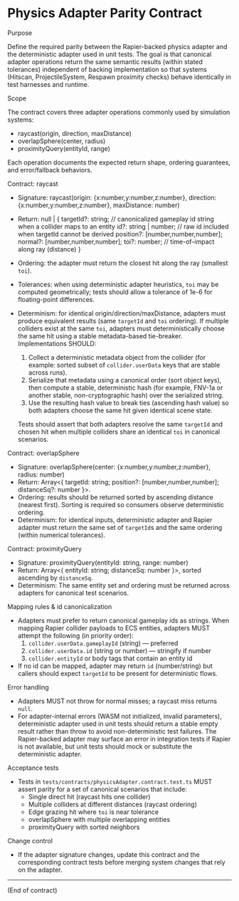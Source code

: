 # Physics Adapter Parity Contract

Purpose

Define the required parity between the Rapier-backed physics adapter and the deterministic
adapter used in unit tests. The goal is that canonical adapter operations return the same
semantic results (within stated tolerances) independent of backing implementation so that
systems (Hitscan, ProjectileSystem, Respawn proximity checks) behave identically in test
harnesses and runtime.

Scope

The contract covers three adapter operations commonly used by simulation systems:

- raycast(origin, direction, maxDistance)
- overlapSphere(center, radius)
- proximityQuery(entityId, range)

Each operation documents the expected return shape, ordering guarantees, and error/fallback
behaviors.

Contract: raycast

- Signature: raycast(origin: {x:number,y:number,z:number}, direction: {x:number,y:number,z:number}, maxDistance: number)
- Return: null | {
    targetId?: string;            // canonicalized gameplay id string when a collider maps to an entity
    id?: string | number;         // raw id included when targetId cannot be derived
    position?: [number,number,number];
    normal?: [number,number,number];
    toi?: number;                 // time-of-impact along ray (distance)
  }
- Ordering: the adapter must return the closest hit along the ray (smallest `toi`).
- Tolerances: when using deterministic adapter heuristics, `toi` may be computed geometrically;
  tests should allow a tolerance of 1e-6 for floating-point differences.
- Determinism: for identical origin/direction/maxDistance, adapters must produce equivalent
  results (same `targetId` and `toi` ordering). If multiple colliders exist at the same `toi`, adapters must deterministically choose
  the same hit using a stable metadata-based tie-breaker. Implementations SHOULD:

  1. Collect a deterministic metadata object from the collider (for example: sorted
     subset of `collider.userData` keys that are stable across runs).
  2. Serialize that metadata using a canonical order (sort object keys), then compute
     a stable, deterministic hash (for example, FNV-1a or another stable, non-cryptographic
     hash) over the serialized string.
  3. Use the resulting hash value to break ties (ascending hash value) so both adapters
     choose the same hit given identical scene state.

  Tests should assert that both adapters resolve the same `targetId` and chosen hit
  when multiple colliders share an identical `toi` in canonical scenarios.

Contract: overlapSphere

- Signature: overlapSphere(center: {x:number,y:number,z:number}, radius: number)
- Return: Array<{ targetId: string; position?: [number,number,number]; distanceSq?: number }>.
- Ordering: results should be returned sorted by ascending distance (nearest first). Sorting
  is required so consumers observe deterministic ordering.
- Determinism: for identical inputs, deterministic adapter and Rapier adapter must return the
  same set of `targetId`s and the same ordering (within numerical tolerances).

Contract: proximityQuery

- Signature: proximityQuery(entityId: string, range: number)
- Return: Array<{ entityId: string; distanceSq: number }>, sorted ascending by `distanceSq`.
- Determinism: The same entity set and ordering must be returned across adapters for canonical
  test scenarios.

Mapping rules & id canonicalization

- Adapters must prefer to return canonical gameplay ids as strings. When mapping Rapier collider
  payloads to ECS entities, adapters MUST attempt the following (in priority order):
  1. `collider.userData.gameplayId` (string) — preferred
  2. `collider.userData.id` (string or number) — stringify if number
  3. `collider.entityId` or body tags that contain an entity id
- If no id can be mapped, adapter may return `id` (number/string) but callers should expect
  `targetId` to be present for deterministic flows.

Error handling

- Adapters MUST not throw for normal misses; a raycast miss returns `null`.
- For adapter-internal errors (WASM not initialized, invalid parameters), deterministic adapter
  used in unit tests should return a stable empty result rather than throw to avoid non-deterministic
  test failures. The Rapier-backed adapter may surface an error in integration tests if Rapier
  is not available, but unit tests should mock or substitute the deterministic adapter.

Acceptance tests

- Tests in `tests/contracts/physicsAdapter.contract.test.ts` MUST assert parity for a set of
  canonical scenarios that include:
  - Single direct hit (raycast hits one collider)
  - Multiple colliders at different distances (raycast ordering)
  - Edge grazing hit where `toi` is near tolerance
  - overlapSphere with multiple overlapping entities
  - proximityQuery with sorted neighbors

Change control

- If the adapter signature changes, update this contract and the corresponding contract
  tests before merging system changes that rely on the adapter.

---

(End of contract)
